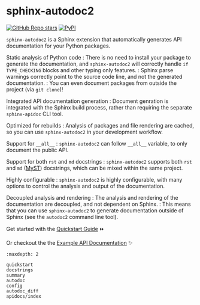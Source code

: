 # sphinx-autodoc2

[![GitHub Repo stars](https://img.shields.io/github/stars/chrisjsewell/sphinx-autodoc2?label=Like%20and%20Share%21&style=social)](https://github.com/chrisjsewell/sphinx-autodoc2)
[![PyPI](https://img.shields.io/pypi/v/sphinx-autodoc2?label=PyPI&logo=pypi&style=social)](https://pypi.org/project/sphinx-autodoc2/)

`sphinx-autodoc2` is a Sphinx extension that automatically generates API documentation for your Python packages.

Static analysis of Python code
: There is no need to install your package to generate the documentation, and `sphinx-autodoc2` will correctly handle `if TYPE_CHECKING` blocks and other typing only features.
: Sphinx parse warnings correctly point to the source code line, and not the generated documentation.
: You can even document packages from outside the project (via `git clone`)!

Integrated API documentation generation
: Document genration is integrated with the Sphinx build process, rather than requiring the separate `sphinx-apidoc` CLI tool.

Optimized for rebuilds
: Analysis of packages and file rendering are cached, so you can use `sphinx-autodoc2` in your development workflow.

Support for `__all__`
: `sphinx-autodoc2` can follow `__all__` variable, to only document the public API.

Support for both `rst` and `md` docstrings
: `sphinx-autodoc2` supports both `rst` and `md` ([MyST](https://myst-parser.readthedocs.io)) docstrings, which can be mixed within the same project.

Highly configurable
: `sphinx-autodoc2` is highly configurable, with many options to control the analysis and output of the documentation.

Decoupled analysis and rendering
: The analysis and rendering of the documentation are decoupled, and not dependent on Sphinx.
: This means that you can use `sphinx-autodoc2` to generate documentation outside of Sphinx (see the `autodoc2` command line tool).

Get started with the [Quickstart Guide](quickstart.md) ⏩

Or checkout the the [Example API Documentation](apidocs/index.rst) ✨

```{toctree}
:maxdepth: 2

quickstart
docstrings
summary
autodoc
config
autodoc_diff
apidocs/index
```

